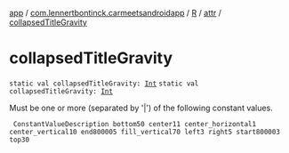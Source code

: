 [app](../../../index.md) / [com.lennertbontinck.carmeetsandroidapp](../../index.md) / [R](../index.md) / [attr](index.md) / [collapsedTitleGravity](./collapsed-title-gravity.md)

# collapsedTitleGravity

`static val collapsedTitleGravity: `[`Int`](https://kotlinlang.org/api/latest/jvm/stdlib/kotlin/-int/index.html)
`static val collapsedTitleGravity: `[`Int`](https://kotlinlang.org/api/latest/jvm/stdlib/kotlin/-int/index.html)

Must be one or more (separated by '|') of the following constant values.

     ConstantValueDescription bottom50 center11 center_horizontal1 center_vertical10 end800005 fill_vertical70 left3 right5 start800003 top30

